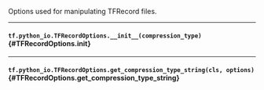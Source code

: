 Options used for manipulating TFRecord files.
- - -

#### `tf.python_io.TFRecordOptions.__init__(compression_type)` {#TFRecordOptions.__init__}




- - -

#### `tf.python_io.TFRecordOptions.get_compression_type_string(cls, options)` {#TFRecordOptions.get_compression_type_string}




